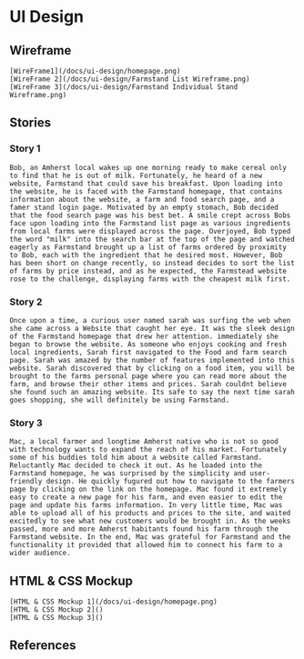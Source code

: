 # UI Design
## Wireframe
    [WireFrame1](/docs/ui-design/homepage.png)
    [WireFrame 2](/docs/ui-design/Farmstand List Wireframe.png)
    [WireFrame 3](/docs/ui-design/Farmstand Individual Stand Wireframe.png)
## Stories

### Story 1
    Bob, an Amherst local wakes up one morning ready to make cereal only to find that he is out of milk. Fortunately, he heard of a new website, Farmstand that could save his breakfast. Upon loading into the website, he is faced with the Farmstand homepage, that contains information about the website, a farm and food search page, and a famer stand login page. Motivated by an empty stomach, Bob decided that the food search page was his best bet. A smile crept across Bobs face upon loading into the Farmstand list page as various ingredients from local farms were displayed across the page. Overjoyed, Bob typed the word "milk" into the search bar at the top of the page and watched eagerly as Farmstand brought up a list of farms ordered by proximity to Bob, each with the ingredient that he desired most. However, Bob has been short on change recently, so instead decides to sort the list of farms by price instead, and as he expected, the Farmstead website rose to the challenge, displaying farms with the cheapest milk first.

### Story 2
    Once upon a time, a curious user named sarah was surfing the web when she came across a Website that caught her eye. It was the sleek design of the Farmstand homepage that drew her attention. immediately she began to browse the website. As someone who enjoys cooking and fresh local ingredients, Sarah first navigated to the Food and farm search page. Sarah was amazed by the number of features implemented into this website. Sarah discovered that by clicking on a food item, you will be brought to the farms personal page where you can read more about the farm, and browse their other items and prices. Sarah couldnt believe she found such an amazing website. Its safe to say the next time sarah goes shopping, she will definitely be using Farmstand.


### Story 3
    Mac, a local farmer and longtime Amherst native who is not so good with technology wants to expand the reach of his market. Fortunately some of his buddies told him about a website called Farmstand. Reluctantly Mac decided to check it out. As he loaded into the Farmstand homepage, he was surprised by the simplicity and user-friendly design. He quickly fugured out how to navigate to the farmers page by clicking on the link on the homepage. Mac found it extremely easy to create a new page for his farm, and even easier to edit the page and update his farms information. In very little time, Mac was able to upload all of his products and prices to the site, and waited excitedly to see what new customers would be brought in. As the weeks passed, more and more Amherst habitants found his farm through the Farmstand website. In the end, Mac was grateful for Farmstand and the functionality it provided that allowed him to connect his farm to a wider audience.

## HTML & CSS Mockup

    [HTML & CSS Mockup 1](/docs/ui-design/homepage.png)
    [HTML & CSS Mockup 2]()
    [HTML & CSS Mockup 3]()









## References






